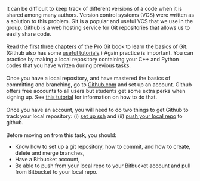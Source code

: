It can be difficult to keep track of different versions of a code when it is shared among many authors. Version control systems (VCS) were written as a solution to this problem. Git is a popular and useful VCS that we use in the group. Github is a web hosting service for Git repositories that allows us to easily share code.  
\
Read the [first three chapters](https://git-scm.com/book/en/v2) of the Pro Git book to learn the basics of Git. (Github also has some [useful tutorials](https://help.github.com/en).) Again practice is important. You can practice by making a local repository containing your C++ and Python codes that you have written during previous tasks.  
\
Once you have a local repository, and have mastered the basics of committing and branching, go to [Github.com](https://github.com/) and set up an account. Github offers free accounts to all users but students get some extra perks when signing up. See [this tutorial](https://help.github.com/en/articles/applying-for-a-student-developer-pack#applying-for-a-github-student-developer-pack) for information on how to do that.  
\
Once you have an account, you will need to do two things to get Github to track your local repository: (i) [set up ssh](https://help.github.com/en/enterprise/2.15/user/articles/adding-a-new-ssh-key-to-your-github-account) and (ii) [push your local repo](https://help.github.com/en/articles/adding-an-existing-project-to-github-using-the-command-line) to github.  
\
Before moving on from this task, you should:  

* Know how to set up a git repository, how to commit, and how to create, delete and merge branches,
* Have a Bitbucket account,
* Be able to push from your local repo to your Bitbucket account and pull from Bitbucket to your local repo.
